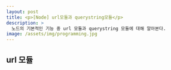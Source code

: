 ```yaml
---
layout: post
title: <p>[Node] url모듈과 querystring모듈</p>
description: >
  노드의 기본적인 기능 중 url 모듈과 querystring 모듈에 대해 알아본다.
image: /assets/img/programming.jpg
---
```

<head>
  <link rel="stylesheet" type="text/css" href="../../assets/css/obsidian.css" />
</head>

<h2>url 모듈</h2>